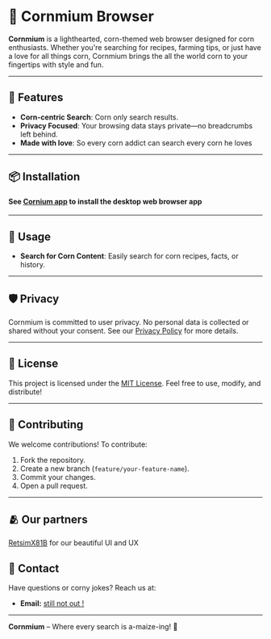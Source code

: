# 🌽 Cornmium Browser

**Cornmium** is a lighthearted, corn-themed web browser designed for corn enthusiasts. Whether you're searching for recipes, farming tips, or just have a love for all things corn, Cornmium brings the all the world corn to your fingertips with style and fun.

---

## 🚀 Features

- **Corn-centric Search**: Corn only search results.
- **Privacy Focused**: Your browsing data stays private—no breadcrumbs left behind.
- **Made with love**: So every corn addict can search every corn he loves

---

## 📦 Installation

#### See [Cornium app](https://github.com/IvnoGood/Cornmium-app) to install the desktop web browser app

---

## 🌟 Usage

- **Search for Corn Content**: Easily search for corn recipes, facts, or history.

---

## 🛡️ Privacy

Cornmium is committed to user privacy. No personal data is collected or shared without your consent. See our [Privacy Policy](https://github.com/IvnoGood/Cornmium-app/pages/information/privacy.html) for more details.

---

## 📝 License

This project is licensed under the [MIT License](https://github.com/IvnoGood/Cornmium-web/LICENSE). Feel free to use, modify, and distribute!

---

## 🤝 Contributing

We welcome contributions! To contribute:

1. Fork the repository.
2. Create a new branch (`feature/your-feature-name`).
3. Commit your changes.
4. Open a pull request.

---

## 🫂 Our partners

[RetsimX81B](https://github.com/RetsimX81B) for our beautiful UI and UX

## 📧 Contact

Have questions or corny jokes? Reach us at:
- **Email:** [still not out !](mailto:)

---

**Cornmium** – Where every search is a-maize-ing! 🌽
